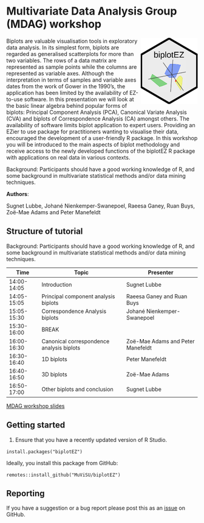# Multivariate Data Analysis Group (MDAG) workshop

<img src="logo.png" align="right" width="150" />

Biplots are valuable visualisation tools in exploratory data analysis. In its simplest form, biplots are regarded as generalised scatterplots for more than two variables. The rows of a data matrix are represented as sample points while the columns are represented as variable axes. Although the interpretation in terms of samples and variable axes dates from the work of Gower in the 1990’s, the application has been limited by the availability of EZ-to-use software. In this presentation we will look at the basic linear algebra behind popular forms of biplots: Principal Component Analysis (PCA), Canonical Variate Analysis (CVA) and biplots of Correspondence Analysis (CA) amongst others. The availability of software limits biplot application to expert users. Providing an EZier to use package for practitioners wanting to visualise their data, encouraged the development of a user-friendly R package. In this workshop you will be introduced to the main aspects of biplot methodology and receive access to the newly developed functions of the biplotEZ R package with applications on real data in various contexts.

Background: Participants should have a good working knowledge of R, and some background in multivariate statistical methods and/or data mining techniques.

**Authors**: 

Sugnet Lubbe, Johané Nienkemper-Swanepoel, Raeesa Ganey, Ruan Buys, Zoë-Mae Adams and Peter Manefeldt

## Structure of tutorial

Background: Participants should have a good working knowledge of R, and some background in multivariate statistical methods and/or data mining techniques.

| Time | Topic | Presenter |
|------|-------|-------|
|14:00-14:05|	Introduction| Sugnet Lubbe |
|14:05-15:05|	Principal component analysis biplots| Raeesa Ganey and Ruan Buys|
|15:05-15:30|	Correspondence Analysis biplots| Johané Nienkemper-Swanepoel |
|15:30-16:00|	BREAK|
|16:00-16:30|	Canonical correspondence analysis biplots| Zoë-Mae Adams and Peter Manefeldt |
|16:30-16:40|	1D biplots| Peter Manefeldt |
|16:40-16:50|	3D biplots| Zoë-Mae Adams |
|16:50-17:00|	Other biplots and conclusion| Sugnet Lubbe |

[MDAG workshop slides](https://MuViSU.github.io/SASA2024_MDAG/MDAG2024_biplotEZ.html)

## Getting started

1. Ensure that you have a recently updated version of R Studio.

```
install.packages("biplotEZ")
```

Ideally, you install this package from GitHub:

```
remotes::install_github("MuViSU/biplotEZ")
```


## Reporting

If you have a suggestion or a bug report please post this as an [issue](https://github.com/MuViSU/biplotEZ/issues) on GitHub.
